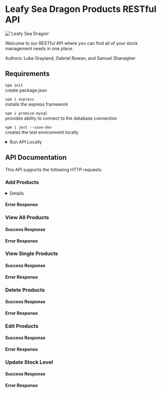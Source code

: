 
# Leafy Sea Dragon Products RESTful API
!['Leafy Sea Dragon'](https://ronbeckdesigns.com/wp/wp-content/uploads/2019/04/Leafy-Sea-Dragon-Photo_-NaSser-Alomairi-1500-1000.jpg)

Welcome to our RESTful API where you can find all of your stock management needs in one place.

Authors: Luke Grayland, Gabriel Rowan, and Samuel Shanagher

## Requirements

``npm init``			
create package.json

``npm i express``			
installs the express framework

``npm i promise-mysql``		
provides ability to connect to the database connection

``npm i jest --save-dev``		
creates the test environment locally

<details>  
<summary>Run API Locally</summary>  
<h3>Local Setup</h3>
<p>
Clone this repo:

```bash
git clone git@github.com:iO-Academy/2022-jan-products-api.git
```

Once cloned, first install the database stored in ``/lsd_products.sql``. Create a database named `lsd_products`, then open the SQL file in your MySQL GUI.

*You will need to amend the database`user` and `password` to match that of your MySQL DB in the `DbService.js` file*

After installing the database, install the vendor code by running the following globally in your command line:

```javascript
npm install nodemon -g
```
OR you may need to use
```javascript
sudo npm install nodemon -g
```
To run the application locally, ``cd`` into the project root then:

```javascript
nodemon start.js
```

**Do not close this terminal tab, it is a running process.**

The API will now be accessible at ``http://localhost:3000/``.

That is it, now you can enjoy managing your stock items.
</p>  


</details>  



## API Documentation
This API supports the following HTTP requests:
### Add Products
<details>
<h3>Route</h3>
<h5>URL:</h5> 	

``/products``

<h5>Method:</h5>

	POST	
<h5>URL Params:</h5>

	N/A
<h5>Example URL:</h5>

	/products	
<h5>Required POST Body Data:</h5>

	SKU, name, price, stock_level		
<h3>Success Response</h3>
<h5>Code:</h5>

	201
<h5>Response:</h5>


	​​{

		"success": true,

		"message": "Success",

		"status": 201,

		"data": {

			"fieldCount": 0,

			"affectedRows": 1,

			"insertId": 14,

			"serverStatus": 2,

			"warningCount": 0,

			"message": "",

			"protocol41": true,

			"changedRows": 0

		}

	}

<h3>Error Response</h3>
<h5>Code:</h5>

	500
<h5>Response:</h5>
Response:

	{

		"success": false,

		"message": "Error",

		"status": 500,

		"data": []

	}
</details>

#### Error Response

### View All Products

#### Success Response
#### Error Response

### View Single Products

#### Success Response
#### Error Response

### Delete Products

#### Success Response
#### Error Response

### Edit Products

#### Success Response
#### Error Response

### Update Stock Level

#### Success Response
#### Error Response